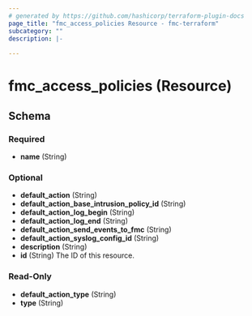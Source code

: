 ```yaml
---
# generated by https://github.com/hashicorp/terraform-plugin-docs
page_title: "fmc_access_policies Resource - fmc-terraform"
subcategory: ""
description: |-
  
---
```


# fmc_access_policies (Resource)





<!-- schema generated by tfplugindocs -->
## Schema

### Required

- **name** (String)

### Optional

- **default_action** (String)
- **default_action_base_intrusion_policy_id** (String)
- **default_action_log_begin** (String)
- **default_action_log_end** (String)
- **default_action_send_events_to_fmc** (String)
- **default_action_syslog_config_id** (String)
- **description** (String)
- **id** (String) The ID of this resource.

### Read-Only

- **default_action_type** (String)
- **type** (String)


